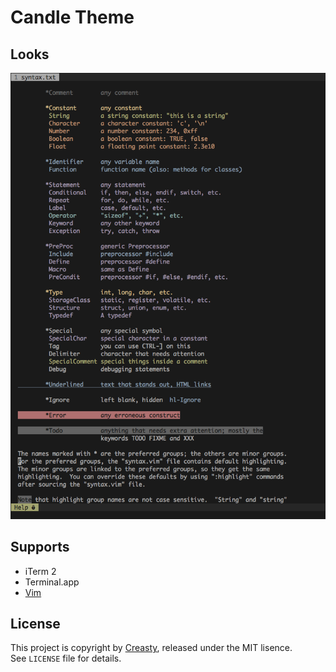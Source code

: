 Candle Theme
============

Looks
-----

![](./preview.png)


Supports
--------

- iTerm 2
- Terminal.app
- [Vim](https://github.com/creasty/candle.vim)


License
-------

This project is copyright by [Creasty](http://www.creasty.com), released under the MIT lisence.  
See `LICENSE` file for details.
